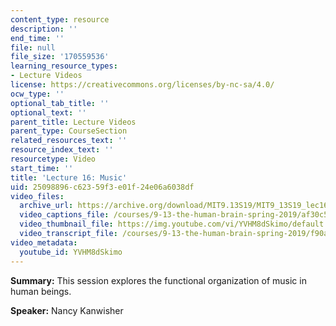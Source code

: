 ```yaml
---
content_type: resource
description: ''
end_time: ''
file: null
file_size: '170559536'
learning_resource_types:
- Lecture Videos
license: https://creativecommons.org/licenses/by-nc-sa/4.0/
ocw_type: ''
optional_tab_title: ''
optional_text: ''
parent_title: Lecture Videos
parent_type: CourseSection
related_resources_text: ''
resource_index_text: ''
resourcetype: Video
start_time: ''
title: 'Lecture 16: Music'
uid: 25098896-c623-59f3-e01f-24e06a6038df
video_files:
  archive_url: https://archive.org/download/MIT9.13S19/MIT9_13S19_lec16_300k.mp4
  video_captions_file: /courses/9-13-the-human-brain-spring-2019/af30c5902a8455188bfc6abe249a17e6_YVHM8dSkimo.vtt
  video_thumbnail_file: https://img.youtube.com/vi/YVHM8dSkimo/default.jpg
  video_transcript_file: /courses/9-13-the-human-brain-spring-2019/f90a5f7930fdf792c64db1f67086d60b_YVHM8dSkimo.pdf
video_metadata:
  youtube_id: YVHM8dSkimo
---
```


**Summary:** This session explores the functional organization of music in human beings.

**Speaker:** Nancy Kanwisher

